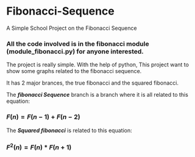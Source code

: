 # Fibonacci-Sequence
A Simple School Project on the Fibonacci Sequence

### All the code involved is in the fibonacci module (module_fibonacci.py) for anyone interested.

The project is really simple.
With the help of python, This project want to show some graphs related to the fibonacci sequence.

It has 2 major brances, the true fibonacci and the squared fibonacci.

The ***fibonacci Sequence*** branch is a branch where it is all related to this equation:
### $F(n) =  F(n-1) + F(n-2)$

The ***Squared fibonacci*** is related to this equation:
### $F^2 (n) = F(n) * F(n+1)$




